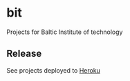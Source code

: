 # bit
Projects for Baltic Institute of technology

## Release
See projects deployed to [Heroku](https://bit-php.herokuapp.com)
